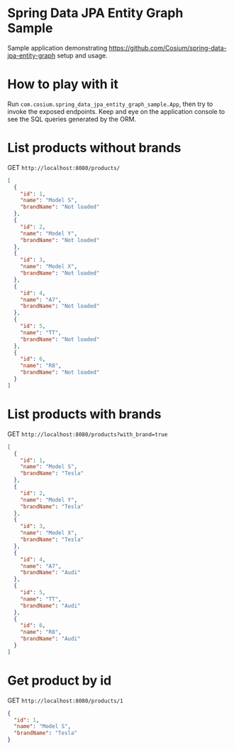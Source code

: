 # Spring Data JPA Entity Graph Sample

Sample application demonstrating https://github.com/Cosium/spring-data-jpa-entity-graph setup and usage.

# How to play with it

Run `com.cosium.spring_data_jpa_entity_graph_sample.App`, then try to invoke the exposed endpoints. Keep and eye on the
application console to see the SQL queries generated by the ORM.

# List products without brands

GET `http://localhost:8080/products/`

```json
[
  {
    "id": 1,
    "name": "Model S",
    "brandName": "Not loaded"
  },
  {
    "id": 2,
    "name": "Model Y",
    "brandName": "Not loaded"
  },
  {
    "id": 3,
    "name": "Model X",
    "brandName": "Not loaded"
  },
  {
    "id": 4,
    "name": "A7",
    "brandName": "Not loaded"
  },
  {
    "id": 5,
    "name": "TT",
    "brandName": "Not loaded"
  },
  {
    "id": 6,
    "name": "R8",
    "brandName": "Not loaded"
  }
]
```

# List products with brands

GET `http://localhost:8080/products?with_brand=true`

```json
[
  {
    "id": 1,
    "name": "Model S",
    "brandName": "Tesla"
  },
  {
    "id": 2,
    "name": "Model Y",
    "brandName": "Tesla"
  },
  {
    "id": 3,
    "name": "Model X",
    "brandName": "Tesla"
  },
  {
    "id": 4,
    "name": "A7",
    "brandName": "Audi"
  },
  {
    "id": 5,
    "name": "TT",
    "brandName": "Audi"
  },
  {
    "id": 6,
    "name": "R8",
    "brandName": "Audi"
  }
]
```

# Get product by id

GET `http://localhost:8080/products/1`

```json
{
  "id": 1,
  "name": "Model S",
  "brandName": "Tesla"
}
```
